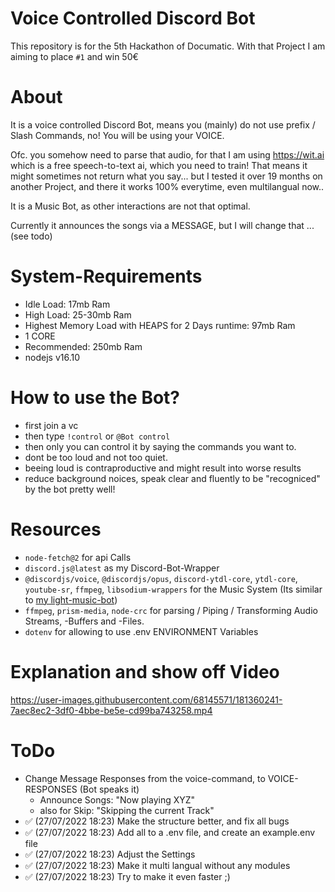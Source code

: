 # Voice Controlled Discord Bot

This repository is for the 5th Hackathon of Documatic.
With that Project I am aiming to place `#1` and win 50€


# About

It is a voice controlled Discord Bot, means you (mainly) do not use prefix / Slash Commands, no! You will be using your VOICE.

Ofc. you somehow need to parse that audio, for that I am using https://wit.ai which is a free speech-to-text ai, which you need to train!
That means it might sometimes not return what you say... but I tested it over 19 months on another Project, and there it works 100% everytime, even multilangual now..

It is a Music Bot, as other interactions are not that optimal.

Currently it announces the songs via a MESSAGE, but I will change that ... (see todo)

# System-Requirements
- Idle Load: 17mb Ram
- High Load: 25-30mb Ram
- Highest Memory Load with HEAPS for 2 Days runtime: 97mb Ram
- 1 CORE
- Recommended: 250mb Ram
- nodejs v16.10

# How to use the Bot?
- first join a vc
- then type `!control` or `@Bot control`
- then only you can control it by saying the commands you want to.
- dont be too loud and not too quiet.
- beeing loud is contraproductive and might result into worse results
- reduce background noices, speak clear and fluently to be "recogniced" by the bot pretty well!

# Resources
- `node-fetch@2` for api Calls
- `discord.js@latest` as my Discord-Bot-Wrapper
- `@discordjs/voice`, `@discordjs/opus`, `discord-ytdl-core`, `ytdl-core`, `youtube-sr`, `ffmpeg`, `libsodium-wrappers` for the Music System (Its similar to [my light-music-bot](https://github.com/Tomato6966/light-music-bot))
- `ffmpeg`, `prism-media`, `node-crc` for parsing / Piping / Transforming Audio Streams, -Buffers and -Files.
- `dotenv` for allowing to use .env ENVIRONMENT Variables

# Explanation and show off Video

https://user-images.githubusercontent.com/68145571/181360241-7aec8ec2-3df0-4bbe-be5e-cd99ba743258.mp4

# ToDo

- Change Message Responses from the voice-command, to VOICE-RESPONSES (Bot speaks it)
  - Announce Songs: "Now playing XYZ"
  - also for Skip: "Skipping the current Track"
- ✅ (27/07/2022 18:23) Make the structure better, and fix all bugs
- ✅ (27/07/2022 18:23) Add all to a .env file, and create an example.env file
- ✅ (27/07/2022 18:23) Adjust the Settings
- ✅ (27/07/2022 18:23) Make it multi langual without any modules
- ✅ (27/07/2022 18:23) Try to make it even faster ;)
  
